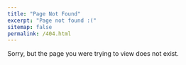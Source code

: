 ```yaml
---
title: "Page Not Found"
excerpt: "Page not found :("
sitemap: false
permalink: /404.html
---
```


Sorry, but the page you were trying to view does not exist.
